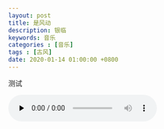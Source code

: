 ```yaml
---
layout: post
title: 是风动
description: 银临
keywords: 音乐
categories : [音乐]
tags : [古风]
date: 2020-01-14 01:00:00 +0800
---
```


测试





<audio controls="" loop="false" preload="none">
    <source src="https://pro-file.xiaoheiban.cn/202001/c1f99127-efb3-41e8-a57c-ed2610dbe132.mp3" type="audio/mp3">
</audio>
